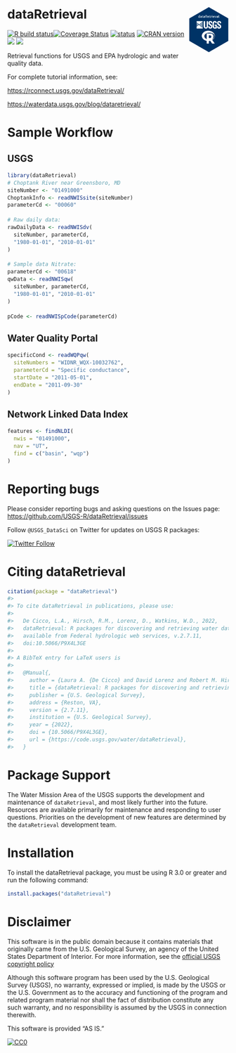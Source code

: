 # dataRetrieval <img src="man/figures/hex_logo.png" class="logo"  alt="dataRetrieval" style="width:90px;height:auto;" align="right" />

[![R build
status](https://code.usgs.gov/water/dataRetrieval/badges/main/pipeline.svg)](https://code.usgs.gov/water/dataRetrieval/pipelines)[![Coverage
Status](https://code.usgs.gov/water/dataRetrieval/badges/main/coverage.svg)](https://code.usgs.gov/water/dataRetrieval/pipelines)
[![status](https://img.shields.io/badge/USGS-Core-green.svg)](https://owi.usgs.gov/R/packages.html#core)
[![CRAN
version](http://www.r-pkg.org/badges/version/dataRetrieval)](https://cran.r-project.org/package=dataRetrieval)
[![](http://cranlogs.r-pkg.org/badges/dataRetrieval)](https://cran.r-project.org/package=dataRetrieval)
[![](http://cranlogs.r-pkg.org/badges/grand-total/dataRetrieval)](https://cran.r-project.org/package=dataRetrieval)

Retrieval functions for USGS and EPA hydrologic and water quality data.

For complete tutorial information, see:

<https://rconnect.usgs.gov/dataRetrieval/>

<https://waterdata.usgs.gov/blog/dataretrieval/>

# Sample Workflow

## USGS

``` r
library(dataRetrieval)
# Choptank River near Greensboro, MD
siteNumber <- "01491000"
ChoptankInfo <- readNWISsite(siteNumber)
parameterCd <- "00060"

# Raw daily data:
rawDailyData <- readNWISdv(
  siteNumber, parameterCd,
  "1980-01-01", "2010-01-01"
)

# Sample data Nitrate:
parameterCd <- "00618"
qwData <- readNWISqw(
  siteNumber, parameterCd,
  "1980-01-01", "2010-01-01"
)

pCode <- readNWISpCode(parameterCd)
```

## Water Quality Portal

``` r
specificCond <- readWQPqw(
  siteNumbers = "WIDNR_WQX-10032762",
  parameterCd = "Specific conductance",
  startDate = "2011-05-01",
  endDate = "2011-09-30"
)
```

## Network Linked Data Index

``` r
features <- findNLDI(
  nwis = "01491000",
  nav = "UT",
  find = c("basin", "wqp")
)
```

# Reporting bugs

Please consider reporting bugs and asking questions on the Issues page:
<https://github.com/USGS-R/dataRetrieval/issues>

Follow `@USGS_DataSci` on Twitter for updates on USGS R packages:

[![Twitter
Follow](https://img.shields.io/twitter/follow/USGS_DataSci.svg?style=social&label=Follow%20USGS_R)](https://twitter.com/USGS_DataSci)

# Citing dataRetrieval

``` r
citation(package = "dataRetrieval")
#> 
#> To cite dataRetrieval in publications, please use:
#> 
#>   De Cicco, L.A., Hirsch, R.M., Lorenz, D., Watkins, W.D., 2022,
#>   dataRetrieval: R packages for discovering and retrieving water data
#>   available from Federal hydrologic web services, v.2.7.11,
#>   doi:10.5066/P9X4L3GE
#> 
#> A BibTeX entry for LaTeX users is
#> 
#>   @Manual{,
#>     author = {Laura A. {De Cicco} and David Lorenz and Robert M. Hirsch and William Watkins and Mike Johnson},
#>     title = {dataRetrieval: R packages for discovering and retrieving water data available from U.S. federal hydrologic web services},
#>     publisher = {U.S. Geological Survey},
#>     address = {Reston, VA},
#>     version = {2.7.11},
#>     institution = {U.S. Geological Survey},
#>     year = {2022},
#>     doi = {10.5066/P9X4L3GE},
#>     url = {https://code.usgs.gov/water/dataRetrieval},
#>   }
```

# Package Support

The Water Mission Area of the USGS supports the development and
maintenance of `dataRetrieval`, and most likely further into the future.
Resources are available primarily for maintenance and responding to user
questions. Priorities on the development of new features are determined
by the `dataRetrieval` development team.

# Installation

To install the dataRetrieval package, you must be using R 3.0 or greater
and run the following command:

``` r
install.packages("dataRetrieval")
```

# Disclaimer

This software is in the public domain because it contains materials that
originally came from the U.S. Geological Survey, an agency of the United
States Department of Interior. For more information, see the [official
USGS copyright
policy](https://www2.usgs.gov/visual-id/credit_usgs.html#copyright)

Although this software program has been used by the U.S. Geological
Survey (USGS), no warranty, expressed or implied, is made by the USGS or
the U.S. Government as to the accuracy and functioning of the program
and related program material nor shall the fact of distribution
constitute any such warranty, and no responsibility is assumed by the
USGS in connection therewith.

This software is provided “AS IS.”

[![CC0](http://i.creativecommons.org/p/zero/1.0/88x31.png)](http://creativecommons.org/publicdomain/zero/1.0/)
